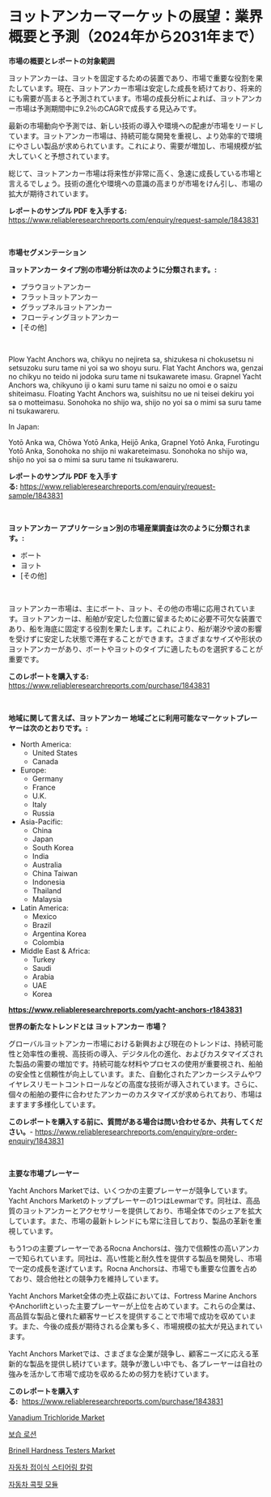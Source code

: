 <p><h1>ヨットアンカーマーケットの展望：業界概要と予測（2024年から2031年まで）</h1></p><p><strong>市場の概要とレポートの対象範囲</strong></p>
<p><p>ヨットアンカーは、ヨットを固定するための装置であり、市場で重要な役割を果たしています。現在、ヨットアンカー市場は安定した成長を続けており、将来的にも需要が高まると予測されています。市場の成長分析によれば、ヨットアンカー市場は予測期間中に9.2％のCAGRで成長する見込みです。</p><p>最新の市場動向や予測では、新しい技術の導入や環境への配慮が市場をリードしています。ヨットアンカー市場は、持続可能な開発を重視し、より効率的で環境にやさしい製品が求められています。これにより、需要が増加し、市場規模が拡大していくと予想されています。</p><p>総じて、ヨットアンカー市場は将来性が非常に高く、急速に成長している市場と言えるでしょう。技術の進化や環境への意識の高まりが市場をけん引し、市場の拡大が期待されています。</p></p>
<p><strong>レポートのサンプル PDF を入手する:</strong> <a href="https://www.reliableresearchreports.com/enquiry/request-sample/1843831">https://www.reliableresearchreports.com/enquiry/request-sample/1843831</a></p>
<p>&nbsp;</p>
<p><strong>市場セグメンテーション</strong></p>
<p><strong>ヨットアンカー タイプ別の市場分析は次のように分類されます。:</strong></p>
<p><ul><li>プラウヨットアンカー</li><li>フラットヨットアンカー</li><li>グラップネルヨットアンカー</li><li>フローティングヨットアンカー</li><li>[その他]</li></ul></p>
<p>&nbsp;</p>
<p><p>Plow Yacht Anchors wa, chikyu no nejireta sa, shizukesa ni chokusetsu ni setsuzoku suru tame ni yoi sa wo shoyu suru. Flat Yacht Anchors wa, genzai no chikyu no teido ni jodoka suru tame ni tsukawarete imasu. Grapnel Yacht Anchors wa, chikyuno iji o kami suru tame ni saizu no omoi e o saizu shiteimasu. Floating Yacht Anchors wa, suishitsu no ue ni teisei dekiru yoi sa o motteimasu. Sonohoka no shijo wa, shijo no yoi sa o mimi sa suru tame ni tsukawareru.</p><p>In Japan:</p><p>Yotō Anka wa, Chōwa Yotō Anka, Heijō Anka, Grapnel Yotō Anka, Furotingu Yotō Anka, Sonohoka no shijo ni wakareteimasu. Sonohoka no shijo wa, shijo no yoi sa o mimi sa suru tame ni tsukawareru.</p></p>
<p><strong>レポートのサンプル PDF を入手する:</strong>&nbsp;<a href="https://www.reliableresearchreports.com/enquiry/request-sample/1843831">https://www.reliableresearchreports.com/enquiry/request-sample/1843831</a></p>
<p>&nbsp;</p>
<p><strong> ヨットアンカー アプリケーション別の市場産業調査は次のように分類されます。:</strong></p>
<p><ul><li>ボート</li><li>ヨット</li><li>[その他]</li></ul></p>
<p>&nbsp;</p>
<p><p>ヨットアンカー市場は、主にボート、ヨット、その他の市場に応用されています。ヨットアンカーは、船舶が安定した位置に留まるために必要不可欠な装置であり、船を海底に固定する役割を果たします。これにより、船が潮汐や波の影響を受けずに安定した状態で滞在することができます。さまざまなサイズや形状のヨットアンカーがあり、ボートやヨットのタイプに適したものを選択することが重要です。</p></p>
<p><strong>このレポートを購入する:</strong>&nbsp; <a href="https://www.reliableresearchreports.com/purchase/1843831">https://www.reliableresearchreports.com/purchase/1843831</a></p>
<p>&nbsp;</p>
<p><strong>地域に関して言えば、ヨットアンカー 地域ごとに利用可能なマーケットプレーヤーは次のとおりです。:</strong></p>
<p><ul>
    <li>
        North America:
        <ul>
            <li>United States</li>
            <li>Canada</li>
        </ul>
    </li>
    <li>
        Europe:
        <ul>
            <li>Germany</li>
            <li>France</li>
            <li>U.K.</li>
            <li>Italy</li>
            <li>Russia</li>
        </ul>
    </li>
    <li>
        Asia-Pacific:
        <ul>
            <li>China</li>
            <li>Japan</li>
            <li>South Korea</li>
            <li>India</li>
            <li>Australia</li>
            <li>China Taiwan</li>
            <li>Indonesia</li>
            <li>Thailand</li>
            <li>Malaysia</li>
        </ul>
    </li>
    <li>
        Latin America:
        <ul>
            <li>Mexico</li>
            <li>Brazil</li>
            <li>Argentina Korea</li>
            <li>Colombia</li>
        </ul>
    </li>
    <li>
        Middle East & Africa:
        <ul>
            <li>Turkey</li>
            <li>Saudi</li>
            <li>Arabia</li>
            <li>UAE</li>
            <li>Korea</li>
        </ul>
    </li>
    </ul></p>
<p><strong><a href="https://www.reliableresearchreports.com/yacht-anchors-r1843831">https://www.reliableresearchreports.com/yacht-anchors-r1843831</a></strong>&nbsp;</p>
<p><strong>世界の新たなトレンドとは ヨットアンカー 市場？</strong></p>
<p><p>グローバルヨットアンカー市場における新興および現在のトレンドは、持続可能性と効率性の重視、高技術の導入、デジタル化の進化、およびカスタマイズされた製品の需要の増加です。持続可能な材料やプロセスの使用が重要視され、船舶の安全性と信頼性が向上しています。また、自動化されたアンカーシステムやワイヤレスリモートコントロールなどの高度な技術が導入されています。さらに、個々の船舶の要件に合わせたアンカーのカスタマイズが求められており、市場はますます多様化しています。</p></p>
<p><strong>このレポートを購入する前に、質問がある場合は問い合わせるか、共有してください。</strong>- <a href="https://www.reliableresearchreports.com/enquiry/pre-order-enquiry/1843831">https://www.reliableresearchreports.com/enquiry/pre-order-enquiry/1843831</a></p>
<p>&nbsp;</p>
<p><strong>主要な市場プレーヤー</strong></p>
<p><p>Yacht Anchors Marketでは、いくつかの主要プレーヤーが競争しています。Yacht Anchors Marketのトッププレーヤーの1つはLewmarです。同社は、高品質のヨットアンカーとアクセサリーを提供しており、市場全体でのシェアを拡大しています。また、市場の最新トレンドにも常に注目しており、製品の革新を重視しています。</p><p>もう1つの主要プレーヤーであるRocna Anchorsは、強力で信頼性の高いアンカーで知られています。同社は、高い性能と耐久性を提供する製品を開発し、市場で一定の成長を遂げています。Rocna Anchorsは、市場でも重要な位置を占めており、競合他社との競争力を維持しています。</p><p>Yacht Anchors Market全体の売上収益においては、Fortress Marine AnchorsやAnchorliftといった主要プレーヤーが上位を占めています。これらの企業は、高品質な製品と優れた顧客サービスを提供することで市場で成功を収めています。また、今後の成長が期待される企業も多く、市場規模の拡大が見込まれています。</p><p>Yacht Anchors Marketでは、さまざまな企業が競争し、顧客ニーズに応える革新的な製品を提供し続けています。競争が激しい中でも、各プレーヤーは自社の強みを活かして市場で成功を収めるための努力を続けています。</p></p>
<p><strong>このレポートを購入する:</strong>&nbsp;&nbsp;<a href="https://www.reliableresearchreports.com/purchase/1843831">https://www.reliableresearchreports.com/purchase/1843831</a></p>
<p><p><a href="https://iodized-pantydraco-05c.notion.site/Vanadium-Trichloride-Market-with-the-goal-of-estimating-the-market-size-and-future-growth-potential--b15d7bc3748945a98b4ddd98e5ae4cd5">Vanadium Trichloride Market</a></p><p><a href="https://medium.com/@jerrodhilll68/%EC%88%98%EB%B6%84-%EB%B3%B4%EC%8A%B5-%EB%A1%9C%EC%85%98-%EC%8B%9C%EC%9E%A5-%EC%A7%80%ED%91%9C-%ED%95%B4%EB%8F%85-%EC%8B%9C%EC%9E%A5-%EC%A0%90%EC%9C%A0%EC%9C%A8-%ED%8A%B8%EB%A0%8C%EB%93%9C-%EB%B0%8F-%EC%84%B1%EC%9E%A5-%ED%8C%A8%ED%84%B4-ec79610958ab">보습 로션</a></p><p><a href="https://github.com/globismark/Market-Research-Report-List-2/blob/main/brinell-hardness-testers-market.md">Brinell Hardness Testers Market</a></p><p><a href="https://github.com/Tristiarton768456/Market-Research-Report-List-1/blob/main/114303920665.md">자동차 접이식 스티어링 칼럼</a></p><p><a href="https://github.com/vsoq0zknh59/Market-Research-Report-List-1/blob/main/188270620664.md">자동차 콕핏 모듈</a></p></p>